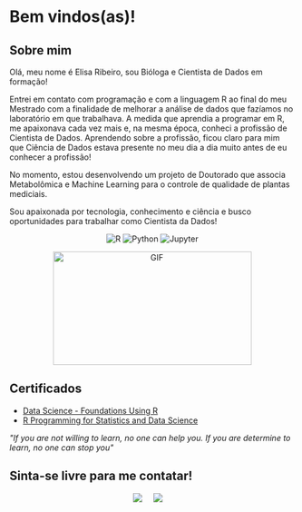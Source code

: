 # Bem vindos(as)! 

## Sobre mim </h2>

Olá, meu nome é Elisa Ribeiro, sou Bióloga e Cientista de Dados em formação! 

Entrei em contato com programação e com a linguagem R ao final do meu Mestrado com a finalidade de melhorar a análise de dados que fazíamos no laboratório em que trabalhava. A medida que aprendia a programar em R, me apaixonava cada vez mais e, na mesma época, conheci a profissão de Cientista de Dados. Aprendendo sobre a profissão, ficou claro para mim que Ciência de Dados estava presente no meu dia a dia muito antes de eu conhecer a profissão!

No momento, estou desenvolvendo um projeto de Doutorado que associa Metabolômica e Machine Learning para o controle de qualidade de plantas mediciais.

Sou apaixonada por tecnologia, conhecimento e ciência e busco oportunidades para trabalhar como Cientista da Dados! 

<p align="center">
<img alt="R" src="https://img.shields.io/badge/r-%23276DC3.svg?style=for-the-badge&logo=r&logoColor=white"/> <img alt="Python" src="https://img.shields.io/badge/python-%2314354C.svg?style=for-the-badge&logo=python&logoColor=white"/> <img alt="Jupyter" src="https://img.shields.io/badge/Jupyter-%23F37626.svg?style=for-the-badge&logo=Jupyter&logoColor=white" /> 
</p>

<p align="center">
<img alt="GIF" src="https://github-readme-stats.vercel.app/api/top-langs/?username=elisaRMA&layout=compact&title_color=fff&icon_color=79ff97&text_color=9f9f9f&bg_color=151515"  height="200px" width="350px" />
</p>

## Certificados </h2>

- [Data Science - Foundations Using R](https://coursera.org/share/71a580a09bc1ae9311ae6abb0ee3afba)
- [R Programming for Statistics and Data Science](https://www.udemy.com/certificate/UC-E3F4ZHRO/)

_"If you are not willing to learn, no one can help you. If you are determine to learn, no one can stop you"_ 

## Sinta-se livre para me contatar! </h2>

<p align="center">
  <a target="_blank"href="https://www.linkedin.com/in/elisarma/"><img src="https://img.shields.io/badge/linkedin-%230077B5.svg?&style=for-the-badge&logo=linkedin&logoColor=white" /></a>&nbsp;&nbsp;&nbsp;&nbsp;
  <a href="mailto:elisarm.antunes@gmail.com?"><img src="https://img.shields.io/badge/gmail-%23D14836.svg?&style=for-the-badge&logo=gmail&logoColor=white" /></a>&nbsp;&nbsp;&nbsp;&nbsp;
</p>

